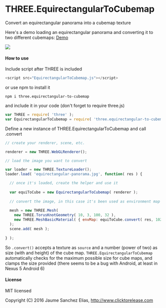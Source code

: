 # THREE.EquirectangularToCubemap
Convert an equirectangular panorama into a cubemap texture

Here's a demo loading an equirectangular panorama and converting it to two different cubemaps: [Demo](http://clicktorelease.com/tools/EquirectangularToCubemap/index.html)


![](https://raw.githubusercontent.com/spite/THREE.EquirectangularToCubemap/master/about/snapshot.jpg)

#### How to use ####
Include script after THREE is included
```js
<script src="EquirectangularToCubemap.js"></script>
```
or use npm to install it
```
npm i three.equirectangular-to-cubemap
```
and include it in your code (don't forget to require three.js)
```js
var THREE = require( 'three' );
var EquirectangularToCubemap = require( 'three.equirectangular-to-cubemap' );
```
Define a new instance of THREE.EquirectangularToCubemap and call .convert
```js
// create your renderer, scene, etc.

renderer = new THREE.WebGLRenderer();

// load the image you want to convert

var loader = new THREE.TextureLoader();
loader.load( 'equirectangular-panorama.jpg', function( res ) {

  // once it's loaded, create the helper and use it
  
  var equiToCube = new EquirectangularToCubemap( renderer );
  
  // convert the image, in this case it's been used as environment map
  
  mesh = new THREE.Mesh(
    new THREE.TorusKnotGeometry( 10, 3, 100, 32 ),
    new THREE.MeshBasicMaterial( { envMap: equiToCube.convert( res, 1024 ) } )
  );
  scene.add( mesh );
	
} );

```

So ```.convert()``` accepts a texture as ``source`` and a number (power of two) as size (with and height) of the cube map.
```THREE.EquirectangularToCubemap``` automatically checks for the maximum possible size for cube maps, and clamps the size provided (there seems to be a bug with Android, at least in Nexus 5 Android 6)

#### License ####

MIT licensed

Copyright (C) 2016 Jaume Sanchez Elias, http://www.clicktorelease.com

